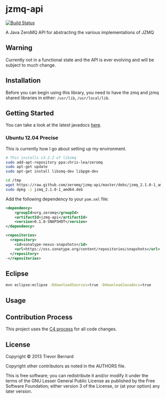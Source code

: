 # jzmq-api

[![Build Status](https://travis-ci.org/zeromq/jzmq-api.png)](https://travis-ci.org/zeromq/jzmq-api)

A Java ZeroMQ API for abstracting the various implementations of JZMQ

## Warning

Currently not in a functional state and the API is ever evolving and will be
subject to much change.

## Installation

Before you can begin using this library, you need to have the zmq and jzmq
shared libraries in either: `/usr/lib`, `/usr/local/lib`.

## Getting Started

You can take a look at the latest javadocs [here](http://zeromq.github.com/jzmq-api/javadocs/).

### Ubuntu 12.04 Precise

This is currently how I go about setting up my environment.

```bash
# This installs v3.2.2 of libzmq 
sudo add-apt-repository ppa:chris-lea/zeromq
sudo apt-get update
sudo apt-get install libzmq-dev libpgm-dev

cd /tmp
wget https://raw.github.com/zeromq/jzmq-api/master/debs/jzmq_2.1.0-1_amd64.deb
sudo dpkg -i jzmq_2.1.0-1_amd64.deb
```
Add the following dependency to your `pom.xml` file:

```xml
<dependency>
    <groupId>org.zeromq</groupId>
    <artifactId>jzmq-api</artifactId>
    <version>0.1.0-SNAPSHOT</version>
</dependency>            
```
```xml
<repositories>
  <repository>
    <id>sonatype-nexus-snapshots</id>
    <url>https://oss.sonatype.org/content/repositories/snapshots</url>
  </repository>
-</repositories>
```
## Eclipse

```bash
mvn eclipse:eclipse -DdownloadSources=true -DdownloadJavadocs=true
```
## Usage

## Contribution Process

This project uses the [C4 process](http://rfc.zeromq.org/spec:16) for all code changes.

## License

Copyright © 2013 Trevor Bernard

Copyright other contributors as noted in the AUTHORS file.

This is free software; you can redistribute it and/or modify it under the terms of the GNU Lesser General Public License as published by the Free Software Foundation; either version 3 of the License, or (at your option) any later version.

